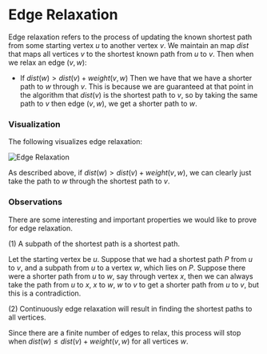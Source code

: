 # Edge Relaxation

Edge relaxation refers to the process of updating the known shortest path from some starting 
vertex $u$ to another vertex $v$. We maintain an map $dist$ that maps all vertices $v$ to the 
shortest known path from $u$ to $v$. Then when we relax an edge $(v, w)$:

- If $dist(w) \gt dist(v) + weight(v, w)$
    Then we have that we have a shorter path to $w$ through $v$. This is because we are 
    guaranteed at that point in the algorithm that $dist(v)$ is the shortest path to $v$, so by
    taking the same path to $v$ then edge $(v, w)$, we get a shorter path to $w$.

### Visualization

The following visualizes edge relaxation:

<img src="https://firebasestorage.googleapis.com/v0/b/algorithm-helper-storage.appspot.com/o/img%2Falgorithms%2Fgraphs%2Fedge-relaxation.png?alt=media&token=4a075957-d6b0-4092-9274-eab4a9f574af" alt="Edge Relaxation" class="img-fluid">

As described above, if $dist(w) \gt dist(v) + weight(v, w)$, we can clearly just take the path to $w$
through the shortest path to $v$.

### Observations

There are some interesting and important properties we would like to prove for edge relaxation.

(1) A subpath of the shortest path is a shortest path.

Let the starting vertex be $u$. Suppose that we had a shortest path $P$ from $u$ to $v$, and a 
subpath from $u$ to a vertex $w$, which lies on $P$. Suppose there were a shorter path from $u$ to 
$w$, say through vertex $x$, then we can always take the path from $u$ to $x$, $x$ to $w$, $w$ to
$v$ to get a shorter path from $u$ to $v$, but this is a contradiction.

(2) Continuously edge relaxation will result in finding the shortest paths to all vertices.

Since there are a finite number of edges to relax, this process will stop when 
$dist(w) \leq dist(v) + weight(v, w)$ for all vertices $w$.
